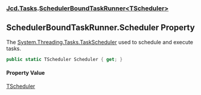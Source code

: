### [Jcd.Tasks](Jcd.Tasks.md 'Jcd.Tasks').[SchedulerBoundTaskRunner&lt;TScheduler&gt;](Jcd.Tasks.SchedulerBoundTaskRunner_TScheduler_.md 'Jcd.Tasks.SchedulerBoundTaskRunner<TScheduler>')

## SchedulerBoundTaskRunner<TScheduler>.Scheduler Property

The [System.Threading.Tasks.TaskScheduler](https://docs.microsoft.com/en-us/dotnet/api/System.Threading.Tasks.TaskScheduler 'System.Threading.Tasks.TaskScheduler') used to schedule and execute tasks.

```csharp
public static TScheduler Scheduler { get; }
```

#### Property Value
[TScheduler](Jcd.Tasks.SchedulerBoundTaskRunner_TScheduler_.md#Jcd.Tasks.SchedulerBoundTaskRunner_TScheduler_.TScheduler 'Jcd.Tasks.SchedulerBoundTaskRunner<TScheduler>.TScheduler')